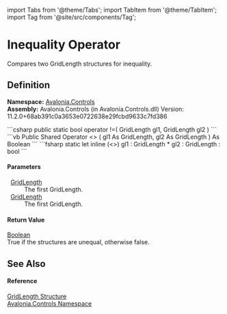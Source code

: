 import Tabs from '@theme/Tabs'; 
import TabItem from '@theme/TabItem'; 
import Tag from '@site/src/components/Tag'; 

# Inequality Operator


Compares two GridLength structures for inequality.



## Definition
**Namespace:** <a href="N_Avalonia_Controls">Avalonia.Controls</a>  
**Assembly:** Avalonia.Controls (in Avalonia.Controls.dll) Version: 11.2.0+68ab391c0a3653e0722638e29fcbd9633c7fd386

<Tabs groupId="api-code-preview">
<TabItem value="csharp" label="C#">
```csharp
public static bool operator !=(
	GridLength gl1,
	GridLength gl2
)
```
</TabItem>
<TabItem value="vb" label="VB">
```vb
Public Shared Operator <> ( 
	gl1 As GridLength,
	gl2 As GridLength
) As Boolean
```
</TabItem>
<TabItem value="fsharp" label="F#">
```fsharp
static let inline (<>)
        gl1 : GridLength * 
        gl2 : GridLength  : bool
```
</TabItem>
</Tabs>



#### Parameters
<dl><dt>  <a href="T_Avalonia_Controls_GridLength">GridLength</a></dt><dd>The first GridLength.</dd><dt>  <a href="T_Avalonia_Controls_GridLength">GridLength</a></dt><dd>The first GridLength.</dd></dl>

#### Return Value
<a href="https://learn.microsoft.com/dotnet/api/system.boolean" target="_blank" rel="noopener noreferrer">Boolean</a>  
True if the structures are unequal, otherwise false.

## See Also


#### Reference
<a href="T_Avalonia_Controls_GridLength">GridLength Structure</a>  
<a href="N_Avalonia_Controls">Avalonia.Controls Namespace</a>  
